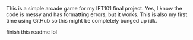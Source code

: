 This is a simple arcade game for my IFT101 final project. Yes, I know the code is messy and has formatting errors, but it works. This is also my first time using GitHub so this might be completely bunged up idk.

 finish this readme lol

